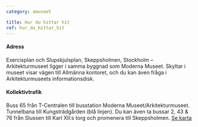 ```yaml
---
category: amuseet

title: Hur du hittar hit
ref: hur_du_hittar_hit
---
```


#### Adress
Exercisplan och Slupskjulsplan, Skeppsholmen, Stockholm – Arkitekturmuseet ligger i samma byggnad som Moderna Museet. Skyltar i museet visar vägen till Allmänna kontoret, och du kan även fråga i Arkitekturmuseets informationsdisk.  

#### Kollektivtrafik 
Buss 65 från T-Centralen till busstation Moderna Museet/Arkitekturmuseet. Tunnelbana till Kungsträdgården (blå linjen). Du kan även ta bussar 2, 43 & 76 från Slussen till Karl XII:s torg och promenera till Skeppsholmen. [Se karta](http://kartor.eniro.se/m/9emKy)